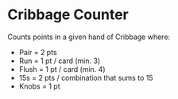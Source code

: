 # Cribbage Counter
Counts points in a given hand of Cribbage where:
* Pair = 2 pts
* Run = 1 pt / card (min. 3)
* Flush = 1 pt / card (min. 4)
* 15s = 2 pts / combination that sums to 15
* Knobs = 1 pt
